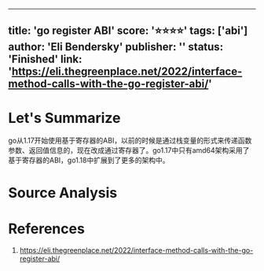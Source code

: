 
---
title: 'go register ABI'
score: '⭐️⭐️⭐️⭐️'
tags: ['abi']
author: 'Eli Bendersky'
publisher: ''
status: 'Finished'
link: 'https://eli.thegreenplace.net/2022/interface-method-calls-with-the-go-register-abi/'
---

# Let's Summarize

go从1.17开始使用基于寄存器的ABI，以前的时候是通过栈变量的形式来传递函数参数、返回值信息的，现在改成通过寄存器了。go1.17中只有amd64架构采用了基于寄存器的ABI，go1.18中扩展到了更多的架构中。

# Source Analysis



# References
1. https://eli.thegreenplace.net/2022/interface-method-calls-with-the-go-register-abi/

